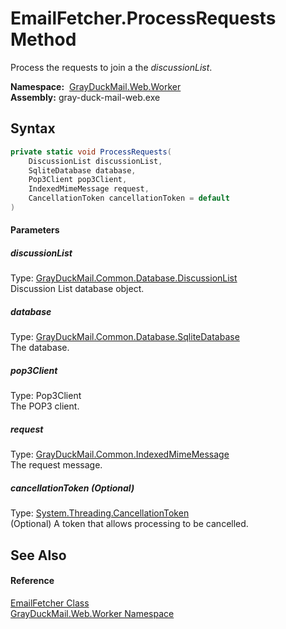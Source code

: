 EmailFetcher.ProcessRequests Method
===================================
Process the requests to join a the *discussionList*.

  **Namespace:**  [GrayDuckMail.Web.Worker][1]  
  **Assembly:** gray-duck-mail-web.exe

Syntax
------

```csharp
private static void ProcessRequests(
	DiscussionList discussionList,
	SqliteDatabase database,
	Pop3Client pop3Client,
	IndexedMimeMessage request,
	CancellationToken cancellationToken = default
)
```

#### Parameters

##### *discussionList*
Type: [GrayDuckMail.Common.Database.DiscussionList][2]  
 Discussion List database object.

##### *database*
Type: [GrayDuckMail.Common.Database.SqliteDatabase][3]  
 The database.

##### *pop3Client*
Type: Pop3Client  
 The POP3 client.

##### *request*
Type: [GrayDuckMail.Common.IndexedMimeMessage][4]  
 The request message.

##### *cancellationToken* (Optional)
Type: [System.Threading.CancellationToken][5]  
 (Optional) A token that allows processing to be cancelled.


See Also
--------

#### Reference
[EmailFetcher Class][6]  
[GrayDuckMail.Web.Worker Namespace][1]  

[1]: ../README.md
[2]: ../../GrayDuckMail.Common.Database/DiscussionList/README.md
[3]: ../../GrayDuckMail.Common.Database/SqliteDatabase/README.md
[4]: ../../GrayDuckMail.Common/IndexedMimeMessage/README.md
[5]: https://docs.microsoft.com/dotnet/api/system.threading.cancellationtoken
[6]: README.md